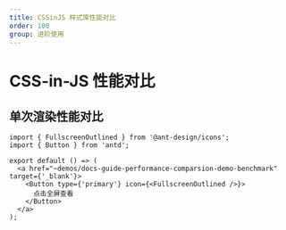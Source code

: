 ```yaml
---
title: CSSinJS 样式库性能对比
order: 100
group: 进阶使用
---
```


# CSS-in-JS 性能对比

## 单次渲染性能对比

```tsx | inline
import { FullscreenOutlined } from '@ant-design/icons';
import { Button } from 'antd';

export default () => (
  <a href="~demos/docs-guide-performance-comparsion-demo-benchmark" target={'_blank'}>
    <Button type={'primary'} icon={<FullscreenOutlined />}>
      点击全屏查看
    </Button>
  </a>
);
```

<code src="./demos/benchmark/index.tsx"></code>
